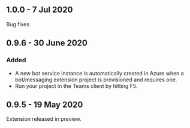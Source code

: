 ## 1.0.0 - 7 Jul 2020
Bug fixes

## 0.9.6 - 30 June 2020
### Added
- A new bot service instance is automatically created in Azure when a bot/messaging extension project is provisioned and requires one.
- Run your project in the Teams client by hitting F5.

## 0.9.5 - 19 May 2020
Extension released in preview.
